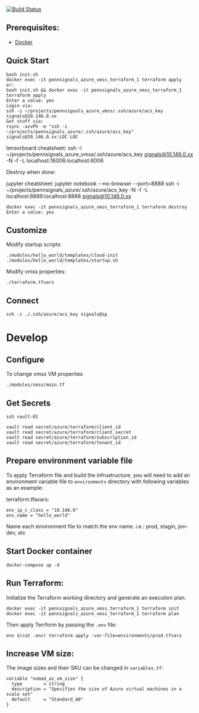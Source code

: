 [![Build Status](https://travis-ci.com/pennsignals/pennsignals-azure.svg?token=x1KDPzKG3hRqhHm8VAvh&branch=master)](https://travis-ci.com/pennsignals/pennsignals-azure)


## Prerequisites:
 - [Docker](https://www.docker.com/)

## Quick Start

	bash init.sh
	docker exec -it pennsignals_azure_vmss_terraform_1 terraform apply
	or:
	bash init.sh && docker exec -it pennsignals_azure_vmss_terraform_1 terraform apply
	Enter a value: yes
	Login via:
	ssh -i ~/projects/pennsignals_azure_vmss/.ssh/azure/acs_key signals@10.146.0.xx
	Get stuff via: 
	rsync -azvPh -e "ssh -i ~/projects/pennsignals_azure/.ssh/azure/acs_key" signals@10.146.0.xx:LOC LOC


tensorboard cheatsheet:
ssh -i ~/projects/pennsignals_azure_vmss/.ssh/azure/acs_key signals@10.146.0.xx -N -f -L localhost:16006:localhost:6006

Destroy when done:
	
jupyter cheatsheet:
jupyter notebook --no-browser --port=8888
ssh -i ~/projects/pennsignals_azure/.ssh/azure/acs_key -N -f -L localhost:8889:localhost:8888 signals@10.146.0.xx


	docker exec -it pennsignals_azure_vmss_terraform_1 terraform destroy
	Enter a value: yes

## Customize

Modify startup scripts:

	./modules/hello_world/templates/cloud-init
	./modules/hello_world/templates/startup.sh

Modify vmss properties:

	./terraform.tfvars

## Connect

	ssh -i ./.ssh/azure/acs_key signals@ip

# Develop

## Configure

To change vmss VM properties

	./modules/vmss/main.tf

## Get Secrets
```
ssh vault-01

vault read secret/azure/terraform/client_id
vault read secret/azure/terraform/client_secret
vault read secret/azure/terraform/subscription_id
vault read secret/azure/terraform/tenant_id
```
## Prepare environment variable file
To apply Terraform file and build the infrustructure, you will need to add an environment variable file to `environments` directory with following variables as an example:

terraform.tfavars:

	env_ip_c_class = "10.146.0"
	env_name = "hello_world"


Name each environment file to match the env name. i.e.: prod, stagin, jon-dev, etc

## Start Docker container
	docker-compose up -d

## Run Terraform:
Initialize the Terraform working directory and generate an execution plan.
	
	docker exec -it pennsignals_azure_vmss_terraform_1 terraform init
	docker exec -it pennsignals_azure_vmss_terraform_1 terraform plan

Then apply Terrform by passing the `.env` file:

	env $(cat .env) terraform apply -var-file=environments/prod.tfvars


## Increase VM size:
The image sizes and their SKU can be changed in `variables.tf`:

```
variable "nomad_az_vm_size" {
  type        = string
  description = "Specifies the size of Azure virtual machines in a scale set"
  default     = "Standard_A0"
}
```